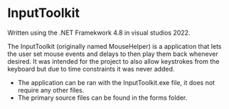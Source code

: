 # InputToolkit
Written using the .NET Framekwork 4.8 in visual studios 2022.

The InputToolkit (originally named MouseHelper) is a application that lets the user set mouse events and delays to then play them back whenever desired.
It was intended for the project to also allow keystrokes from the keyboard but due to time constraints it was never added.

- The application can be ran with the InputToolkit.exe file, it does not require any other files.
- The primary source files can be found in the forms folder.
